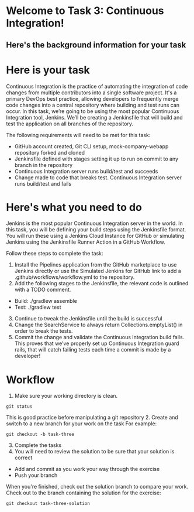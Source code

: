 # Welcome to Task 3: Continuous Integration!
## Here's the background information for your task

# Here is your task
Continuous Integration is the practice of automating the integration of code changes from multiple contributors into a single software project. It's a primary DevOps best practice, allowing developers to frequently merge code changes into a central repository where building and test runs can occur. In this task, we’re going to be using the most popular Continuous Integration tool, Jenkins. We’ll be creating a Jenkinsfile that will build and test the application on all branches of the repository.

The following requirements will need to be met for this task:
- GitHub account created, Git CLI setup, mock-company-webapp repository forked and cloned
- Jenkinsfile defined with stages setting it up to run on commit to any branch in the repository
- Continuous Integration server runs build/test and succeeds
- Change made to code that breaks test. Continuous Integration server runs build/test and fails

# Here's what you need to do
Jenkins is the most popular Continuous Integration server in the world. In this task, you will be defining your build steps using the Jenkinsfile format. You will run these using a Jenkins Cloud Instance for GitHub or simulating Jenkins using the Jenkinsfile Runner Action in a GitHub Workflow.

Follow these steps to complete the task:

1. Install the Pipelines application from the GitHub marketplace to use Jenkins directly or use the Simulated Jenkins for GitHub link to add a .github/workflows/workflow.yml to the repository.
2. Add the following stages to the Jenkinsfile, the relevant code is outlined with a TODO comment.
- Build: ./gradlew assemble
- Test: ./gradlew test
3. Continue to tweak the Jenkinsfile until the build is successful
4. Change the SearchService to always return Collections.emptyList() in order to break the tests.
5. Commit the change and validate the Continuous Integration build fails. This proves that we’ve properly set up Continuous Integration guard rails, that will catch failing tests each time a commit is made by a developer!

# Workflow
1. Make sure your working directory is clean.
```
git status
```
This is good practice before manipulating a git repository
2. Create and switch to a new branch for your work on the task
   For example:
```
git checkout -b task-three
```
3. Complete the tasks
4. You will need to review the solution to be sure that your solution is correct

- Add and commit as you work your way through the exercise
- Push your branch

When you're finished, check out the solution branch to compare your work.
Check out to the branch containing the solution for the exercise:
```
git checkout task-three-solution
```